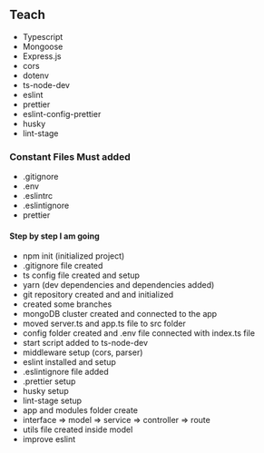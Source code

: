 ## Teach

- Typescript
- Mongoose
- Express.js
- cors
- dotenv
- ts-node-dev
- eslint
- prettier
- eslint-config-prettier
- husky
- lint-stage

### Constant Files Must added

- .gitignore
- .env
- .eslintrc
- .eslintignore
- prettier

#### Step by step I am going

- npm init (initialized project)
- .gitignore file created
- ts config file created and setup
- yarn (dev dependencies and dependencies added)
- git repository created and and initialized
- created some branches
- mongoDB cluster created and connected to the app
- moved server.ts and app.ts file to src folder
- config folder created and .env file connected with index.ts file
- start script added to ts-node-dev
- middleware setup (cors, parser)
- eslint installed and setup
- .eslintignore file added
- .prettier setup
- husky setup
- lint-stage setup
- app and modules folder create
- interface => model => service => controller => route
- utils file created inside model
- improve eslint
